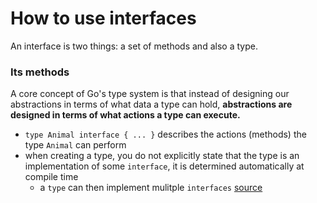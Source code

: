 # How to use interfaces
An interface is two things: a set of methods and also a type. 
### Its methods
A core concept of Go's type system is that instead of designing our abstractions in terms of what data a type can hold, **abstractions are designed in terms of what actions a type can execute.** 
- `type Animal interface { ... }` describes the actions (methods) the type `Animal` can perform
- when creating a type, you do not explicitly state that the type is an implementation of some `interface`, it is determined automatically at compile time
  - a `type` can then implement mulitple `interfaces` 
[source](http://jordanorelli.com/post/32665860244/how-to-use-interfaces-in-go)
